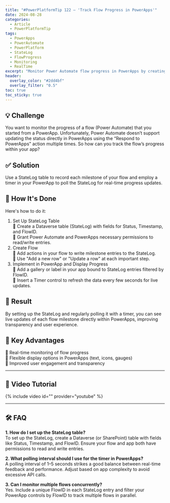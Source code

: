 ```yaml
---
title: "#PowerPlatformTip 122 – 'Track Flow Progress in PowerApps'"
date: 2024-08-28
categories:
  - Article
  - PowerPlatformTip
tags:
  - PowerApps
  - PowerAutomate
  - PowerPlatform
  - StateLog
  - FlowProgress
  - Monitoring
  - RealTime
excerpt: "Monitor Power Automate flow progress in PowerApps by creating a StateLog and using a timer to fetch real-time updates."
header:
  overlay_color: "#2dd4bf"
  overlay_filter: "0.5"
toc: true
toc_sticky: true
---
```


## 💡 Challenge
You want to monitor the progress of a flow (Power Automate) that you started from a PowerApp. Unfortunately, Power Automate doesn’t support updating the status directly in PowerApps using the “Respond to PowerApps” action multiple times. So how can you track the flow’s progress within your app?

## ✅ Solution
Use a StateLog table to record each milestone of your flow and employ a timer in your PowerApp to poll the StateLog for real-time progress updates.

## 🔧 How It's Done
Here's how to do it:
1. Set Up StateLog Table  
   🔸 Create a Dataverse table (StateLog) with fields for Status, Timestamp, and FlowID.  
   🔸 Grant Power Automate and PowerApps necessary permissions to read/write entries.  
2. Create Flow  
   🔸 Add actions in your flow to write milestone entries to the StateLog.  
   🔸 Use "Add a new row" or "Update a row" at each important step.  
3. Implement in PowerApp and Display Progress  
   🔸 Add a gallery or label in your app bound to StateLog entries filtered by FlowID.  
   🔸 Insert a Timer control to refresh the data every few seconds for live updates.  

## 🎉 Result
By setting up the StateLog and regularly polling it with a timer, you can see live updates of each flow milestone directly within PowerApps, improving transparency and user experience.

## 🌟 Key Advantages
🔸 Real-time monitoring of flow progress  
🔸 Flexible display options in PowerApps (text, icons, gauges)  
🔸 Improved user engagement and transparency

---

## 🎥 Video Tutorial
{% include video id="" provider="youtube" %}

---

## 🛠️ FAQ
**1. How do I set up the StateLog table?**  
To set up the StateLog, create a Dataverse (or SharePoint) table with fields like Status, Timestamp, and FlowID. Ensure your flow and app both have permissions to read and write entries.

**2. What polling interval should I use for the timer in PowerApps?**  
A polling interval of 1–5 seconds strikes a good balance between real-time feedback and performance. Adjust based on app complexity to avoid excessive API calls.

**3. Can I monitor multiple flows concurrently?**  
Yes. Include a unique FlowID in each StateLog entry and filter your PowerApp controls by FlowID to track multiple flows in parallel.
